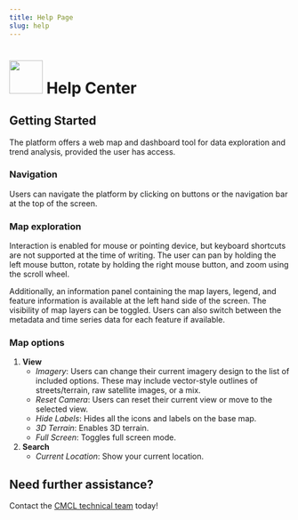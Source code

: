 ```yaml
---
title: Help Page
slug: help
---
```


<link rel="stylesheet" href="https://fonts.google.com/icons?icon.set=Material+Icons">

<h1><img src="/images/defaults/icons/twa.svg" width="60" height="60">&nbsp;Help Center</h1>

## Getting Started

The platform offers a web map and dashboard tool for data exploration and trend analysis, provided the user has access.

### Navigation

Users can navigate the platform by clicking on buttons or the navigation bar at the top of the screen.

### Map exploration

Interaction is enabled for mouse or pointing device, but keyboard shortcuts are not supported at the time of writing. The user can pan by holding the left mouse button, rotate by holding the right mouse button, and zoom using the scroll wheel.

Additionally, an information panel containing the map layers, legend, and feature information is available at the left hand side of the screen. The visibility of map layers can be toggled. Users can also switch between the metadata and time series data for each feature if available.

### Map options

1. **View**
   - _Imagery_: Users can change their current imagery design to the list of included options. These may include vector-style outlines of streets/terrain, raw satellite images, or a mix.
   - _Reset Camera_: Users can reset their current view or move to the selected view.
   - _Hide Labels_: Hides all the icons and labels on the base map.
   - _3D Terrain_: Enables 3D terrain.
   - _Full Screen_: Toggles full screen mode.
2. **Search**
   - _Current Location_: Show your current location.

## Need further assistance?

Contact the <a href="mailto:support@cmclinnovations.com">CMCL technical team</a> today!
